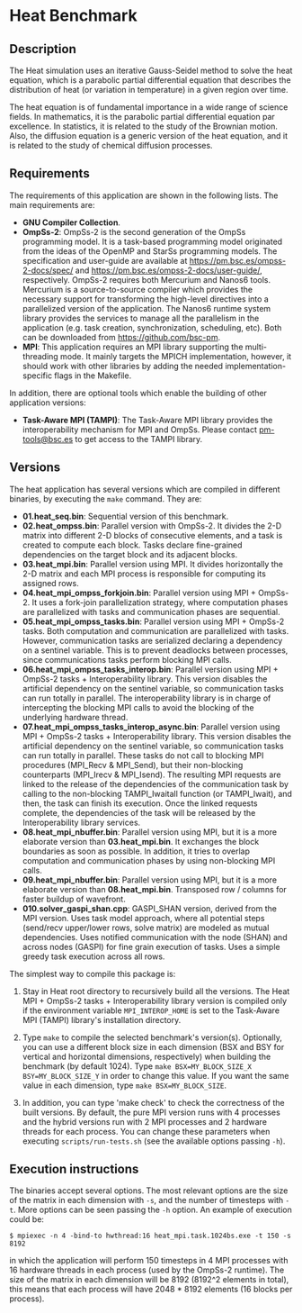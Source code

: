 # Heat Benchmark

## Description
The Heat simulation uses an iterative Gauss-Seidel method to solve the heat equation,
which is a parabolic partial differential equation that describes the distribution of
heat (or variation in temperature) in a given region over time.

The heat equation is of fundamental importance in a wide range of science fields. In
mathematics, it is the parabolic partial differential equation par excellence. In statistics,
it is related to the study of the Brownian motion. Also, the diffusion equation is a generic
version of the heat equation, and it is related to the study of chemical diffusion processes.

## Requirements
The requirements of this application are shown in the following lists. The main requirements are:

  * **GNU Compiler Collection**.
  * **OmpSs-2**: OmpSs-2 is the second generation of the OmpSs programming model. It is a task-based
    programming model originated from the ideas of the OpenMP and StarSs programming models. The
    specification and user-guide are available at https://pm.bsc.es/ompss-2-docs/spec/ and
    https://pm.bsc.es/ompss-2-docs/user-guide/, respectively. OmpSs-2 requires both Mercurium and
    Nanos6 tools. Mercurium is a source-to-source compiler which provides the necessary support for
    transforming the high-level directives into a parallelized version of the application. The Nanos6
    runtime system library provides the services to manage all the parallelism in the application (e.g. task
    creation, synchronization, scheduling, etc). Both can be downloaded from https://github.com/bsc-pm.
  * **MPI**: This application requires an MPI library supporting the multi-threading mode. It mainly targets
    the MPICH implementation, however, it should work with other libraries by adding the needed implementation-specific
    flags in the Makefile.

In addition, there are optional tools which enable the building of other application versions:

  * **Task-Aware MPI (TAMPI)**: The Task-Aware MPI library provides the interoperability mechanism for MPI
    and OmpSs. Please contact <pm-tools@bsc.es> to get access to the TAMPI library.

## Versions

The heat application has several versions which are compiled in different 
binaries, by executing the `make` command. They are:

  * **01.heat_seq.bin**: Sequential version of this benchmark.
  * **02.heat_ompss.bin**: Parallel version with OmpSs-2. It divides the 2-D matrix into different 2-D blocks of consecutive elements, and
    a task is created to compute each block. Tasks declare fine-grained dependencies on the target block and its adjacent blocks.
  * **03.heat_mpi.bin**: Parallel version using MPI. It divides horizontally the 2-D matrix and each MPI process is responsible for computing
    its assigned rows.
  * **04.heat_mpi_ompss_forkjoin.bin**: Parallel version using MPI + OmpSs-2. It uses a fork-join parallelization strategy, where computation phases
    are parallelized with tasks and communication phases are sequential.
  * **05.heat_mpi_ompss_tasks.bin**: Parallel version using MPI + OmpSs-2 tasks. Both computation and communication are parallelized with tasks.
    However, communication tasks are serialized declaring a dependency on a sentinel variable. This is to prevent deadlocks between processes,
    since communications tasks perform blocking MPI calls.
  * **06.heat_mpi_ompss_tasks_interop.bin**: Parallel version using MPI + OmpSs-2 tasks + Interoperability library. This version disables the
    artificial dependency on the sentinel variable, so communication tasks can run totally in parallel. The interoperability library is in charge
    of intercepting the blocking MPI calls to avoid the blocking of the underlying hardware thread.
  * **07.heat_mpi_ompss_tasks_interop_async.bin**: Parallel version using MPI + OmpSs-2 tasks + Interoperability library. This version
    disables the artificial dependency on the sentinel variable, so communication tasks can run totally in parallel. These tasks do not
    call to blocking MPI procedures (MPI_Recv & MPI_Send), but their non-blocking counterparts (MPI_Irecv & MPI_Isend). The resulting
    MPI requests are linked to the release of the dependencies of the communication task by calling to the non-blocking TAMPI_Iwaitall
    function (or TAMPI_Iwait), and then, the task can finish its execution. Once the linked requests complete, the dependencies of the
    task will be released by the Interoperability library services.
  * **08.heat_mpi_nbuffer.bin**: Parallel version using MPI, but it is a more elaborate version than **03.heat_mpi.bin**. It exchanges the
    block boundaries as soon as possible. In addition, it tries to overlap computation and communication phases by using non-blocking MPI
    calls.
  * **09.heat_mpi_nbuffer.bin**: Parallel version using MPI, but it is a more elaborate version than **08.heat_mpi.bin**. Transposed
    row / columns for faster buildup of wavefront.
  * **010.solver_gaspi_shan.cpp**: GASPI_SHAN version, derived from the MPI version. Uses task model approach, where all potential steps
    (send/recv upper/lower rows, solve matrix) are modeled as mutual dependencies. Uses notified communication with the node (SHAN) 
    and across nodes (GASPI) for fine grain execution of tasks. Uses a simple greedy task execution across all rows.    

  The simplest way to compile this package is:

  1. Stay in Heat root directory to recursively build all the versions.
     The Heat MPI + OmpSs-2 tasks + Interoperability library version is
     compiled only if the environment variable `MPI_INTEROP_HOME`
     is set to the Task-Aware MPI (TAMPI) library's installation directory.

  2. Type `make` to compile the selected benchmark's version(s).
     Optionally, you can use a different block size in each dimension
     (BSX and BSY for vertical and horizontal dimensions, respectively)
     when building the benchmark (by default 1024). Type
     `make BSX=MY_BLOCK_SIZE_X BSY=MY_BLOCK_SIZE_Y` in order to change
     this value. If you want the same value in each dimension, type
     `make BSX=MY_BLOCK_SIZE`.

  3. In addition, you can type 'make check' to check the correctness
     of the built versions. By default, the pure MPI version runs with
     4 processes and the hybrid versions run with 2 MPI processes and 2
     hardware threads for each process. You can change these parameters
     when executing `scripts/run-tests.sh` (see the available options
     passing `-h`).

## Execution instructions

The binaries accept several options. The most relevant options are the size 
of the matrix in each dimension with `-s`, and the number of timesteps with 
`-t`. More options can be seen passing the `-h` option. An example of execution
could be:

```
$ mpiexec -n 4 -bind-to hwthread:16 heat_mpi.task.1024bs.exe -t 150 -s 8192
```

in which the application will perform 150 timesteps in 4 MPI processes with 16 
hardware threads in each process (used by the OmpSs-2 runtime). The size of the
matrix in each dimension will be 8192 (8192^2 elements in total), this means
that each process will have 2048 * 8192 elements (16 blocks per process).

